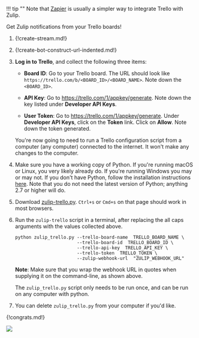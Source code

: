 !!! tip ""
    Note that [Zapier][1] is usually a simpler way to
    integrate Trello with Zulip.

Get Zulip notifications from your Trello boards!

[1]: ./zapier

1. {!create-stream.md!}

1. {!create-bot-construct-url-indented.md!}

1. **Log in to Trello**, and collect the following three items:

    * **Board ID**: Go to your Trello board. The URL should look like
      `https://trello.com/b/<BOARD_ID>/<BOARD_NAME>`. Note down the
      `<BOARD_ID>`.

    * **API Key**: Go to <https://trello.com/1/appkey/generate>. Note down the
      key listed under **Developer API Keys**.

    * **User Token**: Go to <https://trello.com/1/appkey/generate>. Under
      **Developer API Keys**, click on the **Token** link. Click on **Allow**.
      Note down the token generated.

    You're now going to need to run a Trello configuration script from a
    computer (any computer) connected to the internet. It won't make any
    changes to the computer.

1.  Make sure you have a working copy of Python. If you're running
    macOS or Linux, you very likely already do. If you're running
    Windows you may or may not.  If you don't have Python, follow the
    installation instructions
    [here](https://realpython.com/installing-python/). Note that you
    do not need the latest version of Python; anything 2.7 or higher
    will do.

1. Download [zulip-trello.py][2]. `Ctrl+s` or `Cmd+s` on that page should
   work in most browsers.

1. Run the `zulip-trello` script in a terminal, after replacing the all caps
   arguments with the values collected above.

    ```
    python zulip_trello.py --trello-board-name  TRELLO_BOARD_NAME \
                           --trello-board-id  TRELLO_BOARD_ID \
                           --trello-api-key  TRELLO_API_KEY \
                           --trello-token  TRELLO_TOKEN \
                           --zulip-webhook-url  "ZULIP_WEBHOOK_URL"
    ```

    **Note**: Make sure that you wrap the webhook URL in quotes
    when supplying it on the command-line, as shown above.

    The `zulip_trello.py` script only needs to be run once, and can be run
    on any computer with python.

1. You can delete `zulip_trello.py` from your computer if you'd like.

[2]: https://raw.githubusercontent.com/zulip/python-zulip-api/master/zulip/integrations/trello/zulip_trello.py

{!congrats.md!}

![](/static/images/integrations/trello/001.png)
